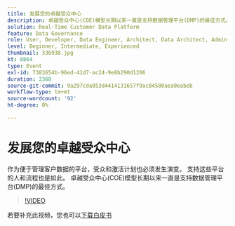 ```yaml
---
title: 发展您的卓越受众中心
description: 卓越受众中心(COE)模型长期以来一直是支持数据管理平台(DMP)的最佳方式。
solution: Real-Time Customer Data Platform
feature: Data Governance
role: User, Developer, Data Engineer, Architect, Data Architect, Admin, Leader
level: Beginner, Intermediate, Experienced
thumbnail: 336938.jpg
kt: 8864
type: Event
exl-id: 7383654b-96ed-41d7-ac24-9e8b290d1206
duration: 2368
source-git-commit: 9a297cda953d4414131657f9ac84580aea0eabeb
workflow-type: tm+mt
source-wordcount: '92'
ht-degree: 0%

---
```


# 发展您的卓越受众中心

作为便于管理客户数据的平台，受众和激活计划也必须发生演变。 支持这些平台的人和流程也是如此。 卓越受众中心(COE)模型长期以来一直是支持数据管理平台(DMP)的最佳方式。

>[!VIDEO](https://video.tv.adobe.com/v/3457366/?quality=12&learn=on&captions=chi_hans)

若要补充此视频，您也可以[下载白皮书](./../assets/whitepaper-evolving-the-audience-center-of-excellence.pdf)
